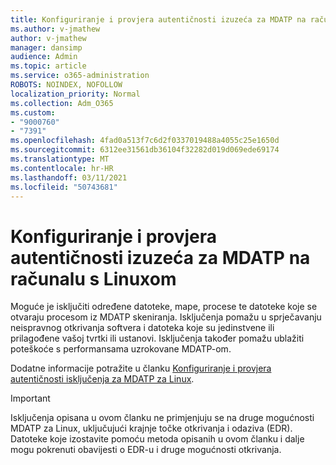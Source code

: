 ```yaml
---
title: Konfiguriranje i provjera autentičnosti izuzeća za MDATP na računalu s Linuxom
ms.author: v-jmathew
author: v-jmathew
manager: dansimp
audience: Admin
ms.topic: article
ms.service: o365-administration
ROBOTS: NOINDEX, NOFOLLOW
localization_priority: Normal
ms.collection: Adm_O365
ms.custom:
- "9000760"
- "7391"
ms.openlocfilehash: 4fad0a513f7c6d2f0337019488a4055c25e1650d
ms.sourcegitcommit: 6312ee31561db36104f32282d019d069ede69174
ms.translationtype: MT
ms.contentlocale: hr-HR
ms.lasthandoff: 03/11/2021
ms.locfileid: "50743681"
---
```

# <a name="configure-and-validate-exclusions-for-mdatp-on-a-linux-machine"></a>Konfiguriranje i provjera autentičnosti izuzeća za MDATP na računalu s Linuxom

Moguće je isključiti određene datoteke, mape, procese te datoteke koje se otvaraju procesom iz MDATP skeniranja. Isključenja pomažu u sprječavanju neispravnog otkrivanja softvera i datoteka koje su jedinstvene ili prilagođene vašoj tvrtki ili ustanovi. Isključenja također pomažu ublažiti poteškoće s performansama uzrokovane MDATP-om.

Dodatne informacije potražite u članku [Konfiguriranje i provjera autentičnosti isključenja za MDATP za Linux](https://go.microsoft.com/fwlink/?linkid=2144517).

> [!IMPORTANT]
> Isključenja opisana u ovom članku ne primjenjuju se na druge mogućnosti MDATP za Linux, uključujući krajnje točke otkrivanja i odaziva (EDR). Datoteke koje izostavite pomoću metoda opisanih u ovom članku i dalje mogu pokrenuti obavijesti o EDR-u i druge mogućnosti otkrivanja.
